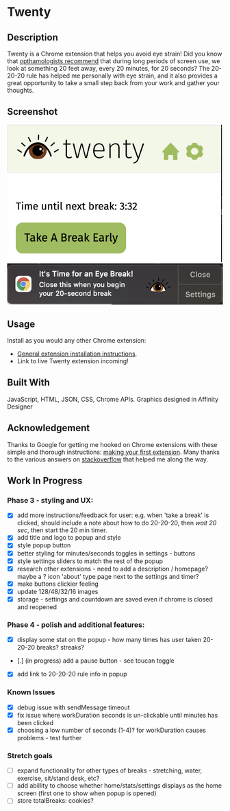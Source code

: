 # Twenty


## Description

Twenty is a Chrome extension that helps you avoid eye strain! Did you know that [opthamologists recommend](https://advancedeyecaremd.net/20-20-20-tipstopreventeyestrain/) that during long periods of screen use, we look at something 20 feet away, every 20 minutes, for 20 seconds? The 20-20-20 rule has helped me personally with eye strain, and it also provides a great opportunity to take a small step back from your work and gather your thoughts. 


## Screenshot
![Screenshot](/images/PopupScreenshot.png) 
![Screenshot](/images/NotificationScreenshot.png) 


## Usage

Install as you would any other Chrome extension:
- [General extension installation instructions](https://support.google.com/chrome_webstore/answer/2664769?hl=en).
- Link to live Twenty extension incoming!

## Built With

JavaScript, HTML, JSON, CSS, Chrome APIs. Graphics designed in Affinity Designer


## Acknowledgement 

Thanks to Google for getting me hooked on Chrome extensions with these simple and thorough instructions: [making your first extension](https://developer.chrome.com/docs/extensions/mv3/getstarted/). Many thanks to the various answers on [stackoverflow](https://stackoverflow.com/) that helped me along the way. 



## Work In Progress

### Phase 3 - styling and UX:
- [x] add more instructions/feedback for user: e.g. when 'take a break' is clicked, should include a note about how to do 20-20-20, then *wait 20 sec*, then start the 20 min timer. 
- [x] add title and logo to popup and style
- [x] style popup button
- [x] better styling for minutes/seconds toggles in settings - buttons
- [x] style settings sliders to match the rest of the popup
- [x] research other extensions - need to add a description / homepage? maybe a ? icon 'about' type page next to the settings and timer?
- [x] make buttons clickier feeling
- [x] update 128/48/32/16 images
- [x] storage - settings and countdown are saved even if chrome is closed and reopened
 
### Phase 4 - polish and additional features:
- [x] display some stat on the popup - how many times has user taken 20-20-20 breaks? streaks?
- [.] (in progress) add a pause button - see toucan toggle
- [x] add link to 20-20-20 rule info in popup


### Known Issues
- [x] debug issue with sendMessage timeout
- [x] fix issue where workDuration seconds is un-clickable until minutes has been clicked
- [x] choosing a low number of seconds (1-4)? for workDuration causes problems - test further

### Stretch goals
- [ ] expand functionality for other types of breaks - stretching, water, exercise, sit/stand desk, etc?
- [ ] add abillity to choose whether home/stats/settings displays as the home screen (first one to show when popup is opened)
- [ ] store totalBreaks: cookies?
